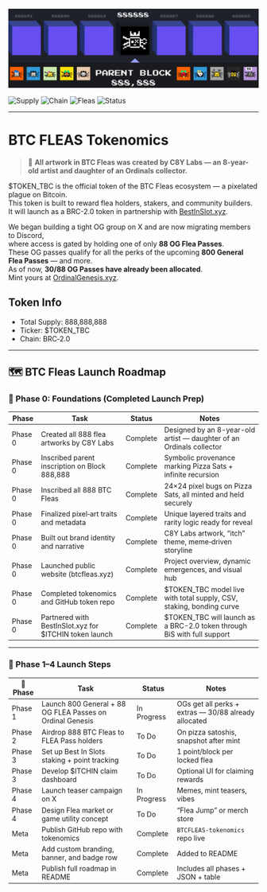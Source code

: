 ![BTC FLEAS Tokenomics Banner](./itchin_tokenomics_custom_banner-v2.png)

![Supply](https://img.shields.io/badge/Supply-888M-blue)
![Chain](https://img.shields.io/badge/Chain-BRC2.0-orange)
![Fleas](https://img.shields.io/badge/Fleas-888-informational)
![Status](https://img.shields.io/badge/Live-Yes-brightgreen)

---

# BTC FLEAS Tokenomics

> 🎨 **All artwork in BTC Fleas was created by C8Y Labs — an 8-year-old artist and daughter of an Ordinals collector.**

$TOKEN_TBC is the official token of the BTC Fleas ecosystem — a pixelated plague on Bitcoin.  
This token is built to reward flea holders, stakers, and community builders.  
It will launch as a BRC-2.0 token in partnership with [BestInSlot.xyz](https://bestinslot.xyz).

We began building a tight OG group on X and are now migrating members to Discord,  
where access is gated by holding one of only **88 OG Flea Passes**.  
These OG passes qualify for all the perks of the upcoming **800 General Flea Passes** — and more.  
As of now, **30/88 OG Passes have already been allocated**.  
Mint yours at [OrdinalGenesis.xyz](https://ordinalgenesis.xyz/mint/btc-fleas).

## Token Info
- Total Supply: 888,888,888
- Ticker: $TOKEN_TBC
- Chain: BRC‑2.0

---

## 🗺️ BTC Fleas Launch Roadmap

### 📌 Phase 0: Foundations (Completed Launch Prep)

| Phase   | Task                                               | Status     | Notes                                                                 |
|---------|----------------------------------------------------|------------|------------------------------------------------------------------------|
| Phase 0 | Created all 888 flea artworks by C8Y Labs          | Complete   | Designed by an 8-year-old artist — daughter of an Ordinals collector   |
| Phase 0 | Inscribed parent inscription on Block 888,888      | Complete   | Symbolic provenance marking Pizza Sats + infinite recursion            |
| Phase 0 | Inscribed all 888 BTC Fleas                        | Complete   | 24×24 pixel bugs on Pizza Sats, all minted and held securely           |
| Phase 0 | Finalized pixel‑art traits and metadata            | Complete   | Unique layered traits and rarity logic ready for reveal                |
| Phase 0 | Built out brand identity and narrative             | Complete   | C8Y Labs artwork, “itch” theme, meme‑driven storyline                  |
| Phase 0 | Launched public website (btcfleas.xyz)             | Complete   | Project overview, dynamic emergences, and visual hub                   |
| Phase 0 | Completed tokenomics and GitHub token repo         | Complete   | $TOKEN_TBC model live with total supply, CSV, staking, bonding curve      |
| Phase 0 | Partnered with BestInSlot.xyz for $ITCHIN token launch | Complete   | $TOKEN_TBC will launch as a BRC-2.0 token through BiS with full support   |

---

### 🚀 Phase 1–4 Launch Steps

| 🧱 Phase | Task                                                   | Status       | Notes                                                               |
|---------|--------------------------------------------------------|--------------|----------------------------------------------------------------------|
| Phase 1 | Launch 800 General + 88 OG FLEA Passes on Ordinal Genesis | In Progress  | OGs get all perks + extras — 30/88 already allocated                |
| Phase 2 | Airdrop 888 BTC Fleas to FLEA Pass holders             | To Do        | On pizza satoshis, snapshot after mint                              |
| Phase 3 | Set up Best In Slots staking + point tracking          | To Do        | 1 point/block per locked flea                                       |
| Phase 3 | Develop $ITCHIN claim dashboard                        | To Do        | Optional UI for claiming rewards                                    |
| Phase 4 | Launch teaser campaign on X                            | In Progress  | Memes, mint teasers, vibes                                          |
| Phase 4 | Design Flea market or game utility concept             | To Do        | “Flea Jump” or merch store                                          |
| Meta    | Publish GitHub repo with tokenomics                    | Complete     | `BTCFLEAS-tokenomics` repo live                                       |
| Meta    | Add custom branding, banner, and badge row             | Complete     | Added to README                                                     |
| Meta    | Publish full roadmap in README                         | Complete     | Includes all phases + JSON + table                                  |
